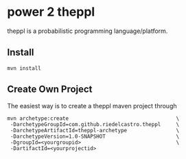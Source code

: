 power 2 theppl
==============

theppl is a probabilistic programming language/platform.

Install
--------

`mvn install`

Create Own Project
------------------
The easiest way is to create a theppl maven project through

    mvn archetype:create                                   \
     -DarchetypeGroupId=com.github.riedelcastro.theppl     \
     -DarchetypeArtifactId=theppl-archetype                \
     -DarchetypeVersion=1.0-SNAPSHOT                       \
     -DgroupId=<yourgroupid>                               \
     -DartifactId=<yourprojectid>

